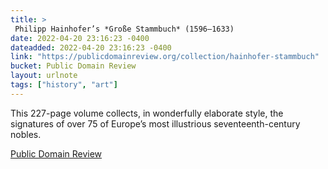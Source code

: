 ```yaml
---
title: > 
 Philipp Hainhofer’s *Große Stammbuch* (1596–1633)
date: 2022-04-20 23:16:23 -0400
dateadded: 2022-04-20 23:16:23 -0400
link: "https://publicdomainreview.org/collection/hainhofer-stammbuch"
bucket: Public Domain Review
layout: urlnote
tags: ["history", "art"]
--- 
```

This 227-page volume collects, in wonderfully elaborate style, the signatures of over 75 of Europe’s most illustrious seventeenth-century nobles.
 <!-- end excerpt --> 
<div class='bucket'><a class='internal-link' href='/buckets/public-domain-review'>Public Domain Review</a></div> 
